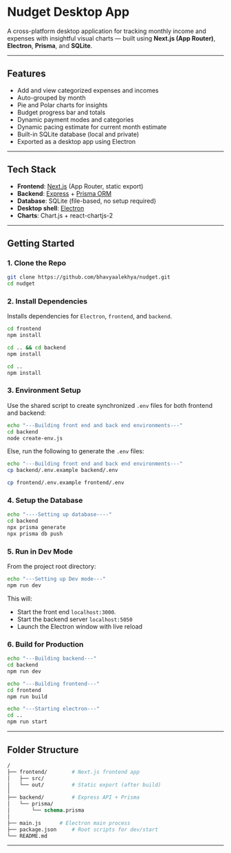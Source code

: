 # Nudget Desktop App

A cross-platform desktop application for tracking monthly income and expenses with insightful visual charts — built using **Next.js (App Router)**, **Electron**, **Prisma**, and **SQLite**.

---

## Features

- Add and view categorized expenses and incomes
- Auto-grouped by month
- Pie and Polar charts for insights
- Budget progress bar and totals
- Dynamic payment modes and categories
- Dynamic pacing estimate for current month estimate
- Built-in SQLite database (local and private)
- Exported as a desktop app using Electron

---

## Tech Stack

- **Frontend**: [Next.js](https://nextjs.org/) (App Router, static export)
- **Backend**: [Express](https://expressjs.com/) + [Prisma ORM](https://www.prisma.io/)
- **Database**: SQLite (file-based, no setup required)
- **Desktop shell**: [Electron](https://www.electronjs.org/)
- **Charts**: Chart.js + react-chartjs-2

---

## Getting Started

### 1. Clone the Repo

```bash
git clone https://github.com/bhavyaalekhya/nudget.git
cd nudget
```

### 2. Install Dependencies
Installs dependencies for `Electron`, `frontend`, and `backend`.
```bash
cd frontend
npm install

cd .. && cd backend
npm install

cd ..
npm install
```

### 3. Environment Setup
Use the shared script to create synchronized `.env` files for both frontend and backend:
```bash
echo "---Building front end and back end environments---"
cd backend
node create-env.js
```

Else, run the following to generate the `.env` files:
```bash
echo "---Building front end and back end environments---"
cp backend/.env.example backend/.env

cp frontend/.env.example frontend/.env
```

### 4. Setup the Database
```bash
echo "----Setting up database----"
cd backend
npx prisma generate
npx prisma db push
```

### 5. Run in Dev Mode
From the project root directory:
```bash
echo "---Setting up Dev mode---"
npm run dev
```
This will:
- Start the front end `localhost:3000`.
- Start the backend server `localhost:5050`
- Launch the Electron window with live reload

### 6. Build for Production
```bash
echo "---Building backend---"
cd backend
npm run dev

echo "---Building frontend---"
cd frontend
npm run build

echo "---Starting electron---"
cd ..
npm run start
```

---
## Folder Structure
```graphql
/
├── frontend/        # Next.js frontend app
│   ├── src/
│   └── out/         # Static export (after build)
│
├── backend/         # Express API + Prisma
│   └── prisma/
│       └── schema.prisma
│
├── main.js      # Electron main process
├── package.json     # Root scripts for dev/start
└── README.md
```

---
